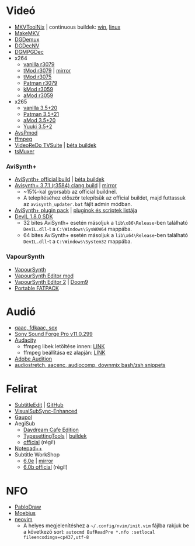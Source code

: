# Videó
- [MKVToolNix](https://mkvtoolnix.download/downloads.html) | continuous buildek: [win](https://mkvtoolnix.download/windows/continuous/64-bit/), [linux](https://mkvtoolnix.download/appimage/continuous)
- [MakeMKV](https://www.makemkv.com/)
- [DGDemux](http://rationalqm.us/dgdemux/binaries/)
- [DGDecNV](http://rationalqm.us/dgdecnv/binaries/)
- [DGMPGDec](http://rationalqm.us/dgmpgdec/)
- x264
  - [vanilla r3079](https://artifacts.videolan.org/x264/release-win64/)
  - [tMod r3079](https://emma.cloud.tabdigital.eu/s/SK5WoB6mmcwtLJn) | [mirror](https://drive.google.com/file/d/1GwOfLl8Vdf0H0jgDYA5QvkGUpeAN8U-0)
  - [tMod r3075](https://github.com/jpsdr/x264/releases)
  - [Patman r3079](https://github.com/Patman86/x264-Mod-by-Patman/releases)
  - [kMod r3059](https://github.com/cshmnyfy/x264-kMod-patches/releases)
  - [aMod r3059](https://github.com/DJATOM/x264-aMod/releases)
- x265
  - [vanilla 3.5+20](http://msystem.waw.pl/x265/)
  - [Patman 3.5+21](https://github.com/Patman86/x265-Mod-by-Patman/releases)
  - [aMod 3.5+20](https://github.com/DJATOM/x265-aMod/releases/)
  - [Yuuki 3.5+2](https://down.7086.in/x265-Yuuki-Asuna/)
- [AvsPmod](https://github.com/gispos/AvsPmod/releases)
- [ffmpeg](https://ffmpeg.org/download.html)
- [VideoReDo TVSuite](https://ncore.pro/torrents.php?action=details&id=3248269) | [béta buildek](https://www.videoredo.net/msgBoard/index.php?resources/videoredo-tvsuite-v6-beta.3/)
- [tsMuxer](https://github.com/justdan96/tsMuxer/releases)

### AviSynth+
- [AviSynth+ official build](https://github.com/AviSynth/AviSynthPlus/releases) | [béta buildek](https://forum.doom9.org/showthread.php?t=181351)
- [Avisynth+ 3.7.1 (r3584) clang build](https://cloud01.opsdata.ch/index.php/s/xeMjWNC6biXcoeC) | [mirror](https://drive.google.com/drive/folders/1oJunPPq9C30d-ZIb_7RgXaFFaGujMoJY)
  - ~15%-kal gyorsabb az official buildnél.
  - A telepítéséhez először telepítsük az official buildet, majd futtassuk az `avisynth_updater.bat` fájlt admin módban.
- [AviSynth+ plugin pack](https://gitlab.com/uvz/AviSynthPlus-Plugins-Scripts) | [pluginok és scriptek listája](https://docs.google.com/spreadsheets/d/1-R-LZ2U5y6N6gV40PuYWQvXBzKCeGZ8iGDmQGpT85Jw)
- [DevIL 1.8.0 SDK](http://openil.sourceforge.net/download.php)
  - 32 bites AviSynth+ esetén másoljuk a `lib\x86\Release`-ben található `DevIL.dll`-t a `C:\Windows\SysWOW64` mappába.
  - 64 bites AviSynth+ esetén másoljuk a `lib\x64\Release`-ben található `DevIL.dll`-t a `C:\Windows\System32` mappába.

### VapourSynth
- [VapourSynth](https://github.com/vapoursynth/vapoursynth/releases)
- [VapourSynth Editor mod](https://github.com/YomikoR/VapourSynth-Editor/releases)
- [VapourSynth Editor 2](https://bitbucket.org/gundamftw/vapoursynth-editor-2/downloads/) | [Doom9](https://forum.doom9.org/showthread.php?t=181708)
- [Portable FATPACK](https://github.com/theChaosCoder/vapoursynth-portable-FATPACK/releases)

# Audió
- [qaac, fdkaac, sox](https://cloud01.opsdata.ch/index.php/s/CWptD6kwGSSisHi)
- [Sony Sound Forge Pro v11.0.299](https://ncore.pro/torrents.php?action=details&id=1728976)
- [Audacity](https://drive.google.com/file/d/1D_RFVYeRzGLObhrLnMYm3SNZfcAOL-jO)
  - ffmpeg libek letöltése innen: [LINK](https://github.com/88keyz/Zeranoe/releases/tag/20200831-4a11a6f-w32-shared)
  - ffmpeg beállítása ez alapján: [LINK](https://manual.audacityteam.org/man/installing_ffmpeg_for_windows.html)
- [Adobe Audition](https://ncore.pro/torrents.php?action=details&id=3249667)
- [audiostretch, aacenc, audiocomp, downmix bash/zsh snippets](https://github.com/encoding-hun/snippets)

# Felirat
- [SubtitleEdit](https://nikse.dk/SubtitleEdit/) | [GitHub](https://github.com/SubtitleEdit/subtitleedit/releases)
- [VisualSubSync-Enhanced](https://github.com/Red5goahead/VisualSubSync-Enhanced/releases)
- [Gaupol](https://otsaloma.io/gaupol/)
- AegiSub
  - [Daydream Cafe Edition](https://github.com/Ristellise/AegisubDC/releases)
  - [TypesettingTools](https://github.com/TypesettingTools/Aegisub) | [buildek](https://thevacuumof.space/builds/)
  - [official](https://github.com/Aegisub/Aegisub/releases) (régi!)
- [Notepad++](https://notepad-plus-plus.org/downloads/)
- Subtitle WorkShop
  - [6.0e](https://sourceforge.net/projects/subtitle-workshop-classic) | [mirror](https://www.videohelp.com/software/Subtitle-Workshop)
  - [6.0b official](http://subworkshop.sourceforge.net/) (régi!)

# NFO
- [PabloDraw](http://picoe.ca/products/pablodraw)
- [Moebius](https://github.com/blocktronics/moebius/releases)
- [neovim](https://github.com/neovim/neovim/releases)
  - A helyes megjelenítéshez a `~/.config/nvim/init.vim` fájlba rakjuk be a következő sort: `autocmd BufReadPre *.nfo :setlocal fileencodings=cp437,utf-8`
